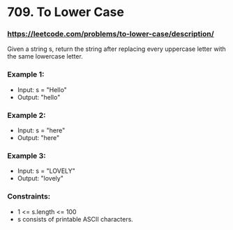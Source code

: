# 709. To Lower Case
### https://leetcode.com/problems/to-lower-case/description/
Given a string s, return the string after replacing every uppercase letter with the same lowercase letter.


### Example 1:
 - Input: s = "Hello"
 - Output: "hello"

### Example 2:
 - Input: s = "here"
 - Output: "here"

### Example 3:
 - Input: s = "LOVELY"
 - Output: "lovely"

### Constraints:
 - 1 <= s.length <= 100
 - s consists of printable ASCII characters.
